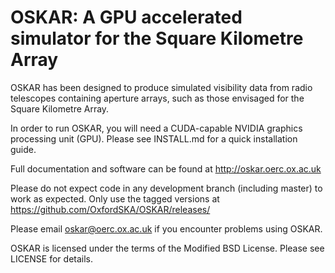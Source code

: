 # OSKAR: A GPU accelerated simulator for the Square Kilometre Array

OSKAR has been designed to produce simulated visibility data from radio
telescopes containing aperture arrays, such as those envisaged for the
Square Kilometre Array.

In order to run OSKAR, you will need a CUDA-capable NVIDIA graphics
processing unit (GPU). Please see INSTALL.md for a quick installation guide.

Full documentation and software can be found at http://oskar.oerc.ox.ac.uk

Please do not expect code in any development branch (including master)
to work as expected.
Only use the tagged versions at https://github.com/OxfordSKA/OSKAR/releases/

Please email oskar@oerc.ox.ac.uk if you encounter problems using OSKAR.

OSKAR is licensed under the terms of the Modified BSD License.
Please see LICENSE for details.

